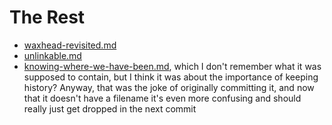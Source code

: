 # The Rest

- [waxhead-revisited.md][]
- [unlinkable.md][]
- [knowing-where-we-have-been.md][], which I don't remember what it was supposed to contain, but I think it was about the importance of keeping history? Anyway, that was the joke of originally committing it, and now that it doesn't have a filename it's even more confusing and should really just get dropped in the next commit

[waxhead-revisited.md]: b88b515a-f237-4ee3-be29-ec06385544a6.md
[unlinkable.md]: 9c9d521c-9254-443f-8627-00bab349928f.md
[knowing-where-we-have-been.md]: 3e1be44c-150f-4e88-a109-88a1ed90a56c.md
